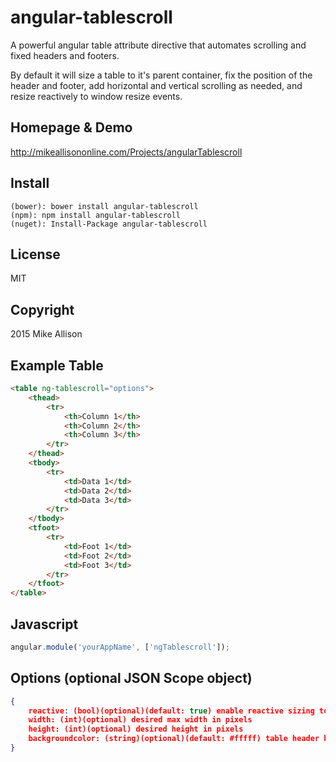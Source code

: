 # angular-tablescroll
A powerful angular table attribute directive that automates scrolling and fixed headers and footers.

By default it will size a table to it's parent container, fix the position of the header and footer, add horizontal and vertical scrolling as needed, and resize reactively to window resize events.

## Homepage & Demo
http://mikeallisononline.com/Projects/angularTablescroll

## Install
```
(bower): bower install angular-tablescroll
(npm): npm install angular-tablescroll
(nuget): Install-Package angular-tablescroll
```

## License
MIT

## Copyright
2015 Mike Allison

## Example Table
```html
<table ng-tablescroll="options">
    <thead>
        <tr>
            <th>Column 1</th>
            <th>Column 2</th>
            <th>Column 3</th>
        </tr>
    </thead>
    <tbody>
        <tr>
            <td>Data 1</td>
            <td>Data 2</td>
            <td>Data 3</td>
        </tr>
    </tbody>
    <tfoot>
        <tr>
            <td>Foot 1</td>
            <td>Foot 2</td>
            <td>Foot 3</td>
        </tr>
    </tfoot>
</table>
```

## Javascript
```javascript
angular.module('yourAppName', ['ngTablescroll']);
```

## Options (optional JSON Scope object)
```json
{
    reactive: (bool)(optional)(default: true) enable reactive sizing to parent control
    width: (int)(optional) desired max width in pixels
    height: (int)(optional) desired height in pixels
    backgroundcolor: (string)(optional)(default: #fffff) table header bg color
}
```
